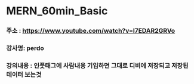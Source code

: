 # MERN_60min_Basic

### 주소 : https://www.youtube.com/watch?v=I7EDAR2GRVo

### 강사명: perdo

### 강의내용 : 인풋태그에 사람내용 기입하면 그대로 디비에 저장되고 저장된 데이터 보는것
